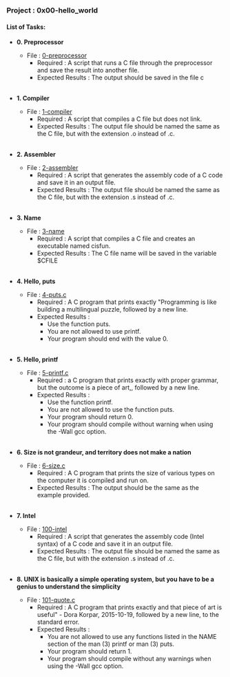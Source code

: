 <h3>Project : 0x00-hello_world</h3>

<h4>List of Tasks:</h4>

* **0. Preprocessor**
  * File : [0-preprocessor](./0-preprocessor)
    * Required : A script that runs a C file through the preprocessor and save the result into another file.
    * Expected Results : The output should be saved in the file c
<br><br>

* **1. Compiler**
  * File : [1-compiler](./1-compiler)
     * Required : A script that compiles a C file but does not link.
     * Expected Results : The output file should be named the same as the C file, but with the extension .o instead of .c.
<br><br>

* **2. Assembler**
  * File : [2-assembler](./2-assembler)
     * Required : A script that generates the assembly code of a C code and save it in an output file.
     * Expected Results : The output file should be named the same as the C file, but with the extension .s instead of .c.
<br><br>

* **3. Name**
  * File : [3-name](./3-name)
    * Required : A script that compiles a C file and creates an executable named cisfun.
    * Expected Results : The C file name will be saved in the variable $CFILE
<br><br>

* **4. Hello, puts**
  * File : [4-puts.c](./4-puts.c)
    * Required : A C program that prints exactly "Programming is like building a multilingual puzzle, followed by a new line.
    * Expected Results :
      * Use the function puts.
      * You are not allowed to use printf.
      * Your program should end with the value 0.
<br><br>

* **5. Hello, printf**
  * File : [5-printf.c](./5-printf.c)
    * Required : a C program that prints exactly with proper grammar, but the outcome is a piece of art,, followed by a new line.
    * Expected Results : 
      * Use the function printf.
      * You are not allowed to use the function puts.
      * Your program should return 0.
      * Your program should compile without warning when using the -Wall gcc option.
<br><br>

* **6. Size is not grandeur, and territory does not make a nation**
  * File : [6-size.c](./6-size.c)
    * Required : A C program that prints the size of various types on the computer it is compiled and run on.
    * Expected Results : The output should be the same as the example provided.
<br><br>

* **7. Intel**
  * File : [100-intel](./100-intel)
    * Required : A script that generates the assembly code (Intel syntax) of a C code and save it in an output file.
    * Expected Results : The output file should be named the same as the C file, but with the extension .s instead of .c.
<br><br>

* **8. UNIX is basically a simple operating system, but you have to be a genius to understand the simplicity**
  * File : [101-quote.c](./101-quote.c)
    * Required :  A C program that prints exactly and that piece of art is useful" - Dora Korpar, 2015-10-19, followed by a new line, to the standard error.
    * Expected Results : 
      * You are not allowed to use any functions listed in the NAME section of the man (3) printf or man (3) puts.
      * Your program should return 1.
      * Your program should compile without any warnings when using the -Wall gcc option.
<br><br>
